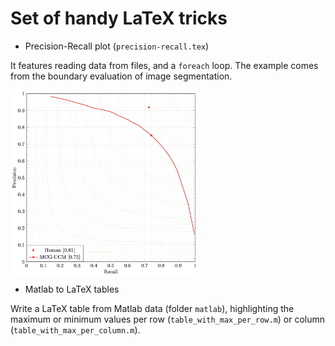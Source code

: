 # Set of handy LaTeX tricks
- Precision-Recall plot (`precision-recall.tex`)

It features reading data from files, and a `foreach` loop. The example comes from the boundary evaluation of image segmentation.

<img width="300" align="center" src="https://github.com/jponttuset/latex-tricks/blob/master/ims/precision-recall.png">

- Matlab to LaTeX tables

Write a LaTeX table from Matlab data (folder `matlab`), highlighting the maximum or minimum values per row (`table_with_max_per_row.m`) or column (`table_with_max_per_column.m`).
